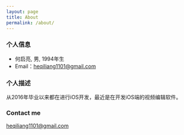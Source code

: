 ```yaml
---
layout: page
title: About
permalink: /about/
---
```


### 个人信息
- 何启亮, 男, 1994年生
- Email：heqiliang1101@gmail.com

### 个人描述

从2016年毕业以来都在进行iOS开发，最近是在开发iOS端的视频编辑软件。

### Contact me

[heqiliang1101@gmail.com](mailto:heqiliang1101@gmail.com)
